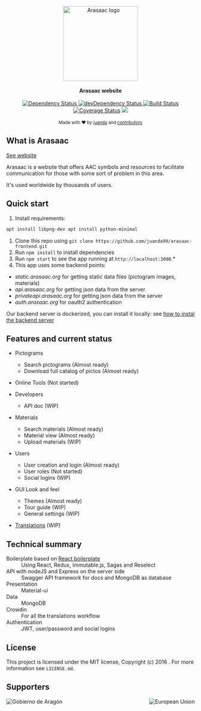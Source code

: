 <div align="center">
  <img width=200 src="https://static.arasaac.org/images/arasaac-logo.png" alt="Arasaac logo" align="center" />
</div>
<br />

<div align="center"><strong>Arasaac website</strong></div>

<br />
<div align="center">
  <!-- Dependency Status -->
  <a href="https://david-dm.org/juanda99/arasaac-frontend">
    <img src="https://david-dm.org/juanda99/arasaac-frontend.svg" alt="Dependency Status" />
  </a>
  <!-- devDependency Status -->
  <a href="https://david-dm.org/juanda99/arasaac-frontend#info=devDependencies">
    <img src="https://david-dm.org/juanda99/arasaac-frontend/dev-status.svg" alt="devDependency Status" />
  </a>
  <!-- Build Status -->
  <a href="https://travis-ci.org/juanda99/arasaac-frontend">
    <img src="https://travis-ci.org/juanda99/arasaac-frontend.svg" alt="Build Status" />
  </a>
  <!-- Test Coverage -->
    <a href='https://coveralls.io/github/juanda99/arasaac-frontend?branch=master'><img src='https://coveralls.io/repos/github/juanda99/arasaac-frontend/badge.svg?branch=master' alt='Coverage Status' /></a>
  <!-- Localization -->
  <a target="_blank" href="https://crowdin.com/project/arasaac"><img src="https://d322cqt584bo4o.cloudfront.net/arasaac/localized.svg"></a>

</div>

<br />

<div align="center">
  <sub>Made with ❤︎ by <a href="https://twitter.com/juandawrite">juanda</a> and <a href="https://github.com/juanda99/arasaac-frontend/graphs/contributors">contributors</a></sub>
</div>


## What is Arasaac

[See website](https://arasaac.org)

Arasaac is a website that offers AAC symbols and resources to facilitate communication for those with some sort of problem in this area. 

It's used  worldwide by thousands of users. 


## Quick start
1. Install requirements:

  ```bash
  apt install libpng-dev apt install python-minimal
  ```

1. Clone this repo using `git clone https://github.com/juanda99/arasaac-frontend.git`
2. Run `npm install` to install dependencies<br />
3. Run `npm start` to see the app running at `http://localhost:3000`.*
4. This app uses some backend points:
  - *static.arasaac.org* for getting static data files (pictogram images, materials)
  - *api.arasaac.org* for getting json data from the server
  - *privateapi.arasaac.org* for getting json data from the server
  - *auth.arasaac.org* for oauth2 authentication
  
  Our backend server is dockerized, you can install it locally: see [how to instal the backend server](https://github.com/juanda99/arasaac-docker) 

## Features and current status

- Pictograms
  - Search pictograms (Almost ready)
  - Download full catalog of pictos (Almost ready)

- Online Tools (Not started)

- Developers
  - API doc (WIP)

- Materials
  - Search materials (Almost ready)
  - Material view (Almost ready)
  - Upload materials (WIP)

- Users
  - User creation and login (Almost ready)
  - User roles (Not started)
  - Social logins (WIP)

- GUI Look and feel
  - Themes (Almost ready)
  - Tour guide (WIP)
  - General settings (WIP)

- [Translations](docs/translations.md) (WIP)



## Technical summary
<dl>
<dt>Boilerplate based on <a href="https://github.com/mxstbr/react-boilerplate">React boilerplate</a></dt>
  <dd>Using React, Redux, Immutable.js, Sagas and Reselect</dd>

  <dt>API with nodeJS and Express on the server side</dt>
  <dd>Swagger API framework for docs and MongoDB as database</dd>

  <dt>Presentation</dt>
  <dd>Material-ui</dd>

  <dt>Data</dt>
  <dd>MongoDB</dd>

  <dt>Crowdin</dt>
  <dd>For all the translations workflow</dd>

  <dt>Authentication</dt>
  <dd>JWT, user/password and social logins</dd>

</dl>

## License

This project is licensed under the MIT license, Copyright (c) 2016 . For more information see `LICENSE.md`.

## Supporters
<img src="https://static.arasaac.org/images/logoAragon.jpg" alt="Gobierno de Aragón" align="left" />
<img src="https://static.arasaac.org/images/logo_fse.jpg" alt="European Union" align="right" />


